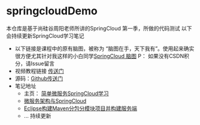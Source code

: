 # springcloudDemo
本仓库是基于尚硅谷周阳老师所讲的SpringCloud 第一季，所做的代码测试
以下会持续更新SpringCloud学习笔记
* 以下链接是课程中的原有脑图，被称为 “脑图在手，天下我有”。使用起来确实很方便尤其针对我这样的小白同学[SpringCloud 脑图](https://download.csdn.net/download/qq_34160679/11266162)
P： 如果没有CSDN积分，请Issue留言
* 视频教程链接 [传送门](https://www.bilibili.com/video/av22613028)
* 源码：[Github传送门](https://github.com/1807782219/springcloudDemo)
*  笔记地址 
 	*  主页： [简单微服务SpringCloud学习](https://blog.csdn.net/qq_34160679/article/details/94379618)
 	* [微服务架构与SpringCloud](https://blog.csdn.net/qq_34160679/article/details/94378860)
 	* [Eclipse构建Maven分包分模块项目并构建服务端](https://blog.csdn.net/qq_34160679/article/details/94494563)
 	* ... 持续更新

